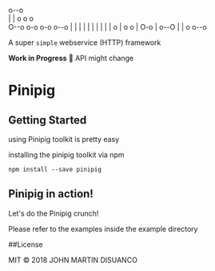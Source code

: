 
o--o                       
|   | o      o      o      
O--o    o-o    o-o    o--o 
|     | |  | | |  | | |  | 
o     | o  o | O-o  | o--O 
               |         | 
               o      o--o 


A super `simple` webservice (HTTP)  framework

**Work in Progress** :hatching_chick: API might change

# Pinipig


## Getting Started

using Pinipig toolkit is pretty easy

installing the pinipig toolkit via npm

`npm install --save pinipig`



## Pinipig in action!

Let's do the Pinipig crunch! 

Please refer to the examples inside the example directory



##License

MIT &copy; 2018 JOHN MARTIN DISUANCO